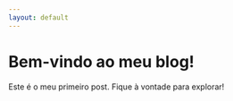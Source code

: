 ```yaml
---
layout: default
---
```


# Bem-vindo ao meu blog!

Este é o meu primeiro post. Fique à vontade para explorar!
